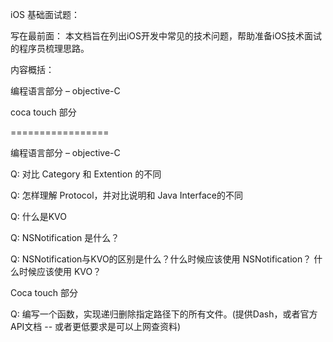iOS 基础面试题：写在最前面：本文档旨在列出iOS开发中常见的技术问题，帮助准备iOS技术面试的程序员梳理思路。内容概括：编程语言部分 – objective-Ccoca touch 部分=================编程语言部分 – objective-C
Q: 对比 Category 和 Extention 的不同
Q: 怎样理解 Protocol，并对比说明和 Java Interface的不同
Q: 什么是KVO
Q: NSNotification 是什么？ 
Q: NSNotification与KVO的区别是什么？什么时候应该使用 NSNotification？ 什么时候应该使用 KVO？
Coca touch 部分
Q: 编写一个函数，实现递归删除指定路径下的所有文件。(提供Dash，或者官方API文档 -- 或者更低要求是可以上网查资料)

